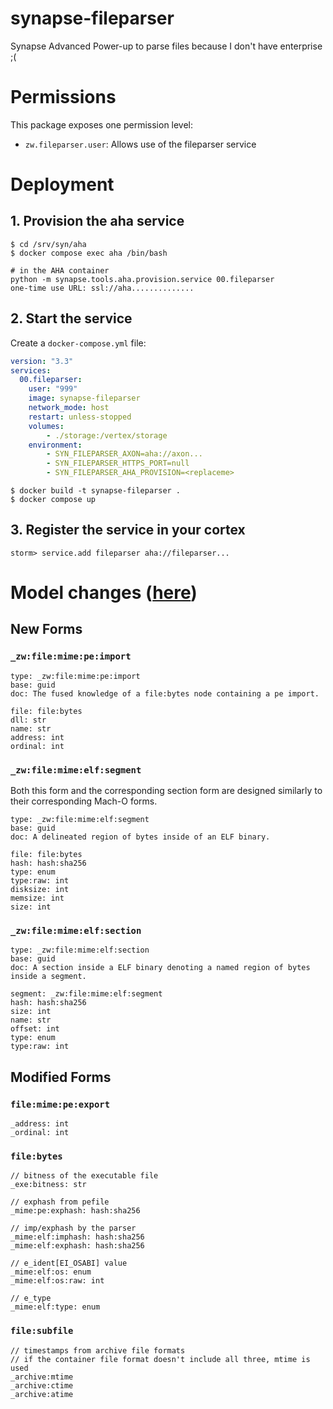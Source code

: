 # synapse-fileparser
Synapse Advanced Power-up to parse files because I don't have enterprise ;(

# Permissions

This package exposes one permission level:

* `zw.fileparser.user`: Allows use of the fileparser service

# Deployment

## 1. Provision the aha service

```
$ cd /srv/syn/aha
$ docker compose exec aha /bin/bash

# in the AHA container
python -m synapse.tools.aha.provision.service 00.fileparser
one-time use URL: ssl://aha..............
```

## 2. Start the service

Create a `docker-compose.yml` file:

```yaml
version: "3.3"
services:
  00.fileparser:
    user: "999"
    image: synapse-fileparser
    network_mode: host
    restart: unless-stopped
    volumes:
        - ./storage:/vertex/storage
    environment:
        - SYN_FILEPARSER_AXON=aha://axon...
        - SYN_FILEPARSER_HTTPS_PORT=null
        - SYN_FILEPARSER_AHA_PROVISION=<replaceme>
```

```
$ docker build -t synapse-fileparser .
$ docker compose up
```

## 3. Register the service in your cortex

```
storm> service.add fileparser aha://fileparser...
```

# Model changes ([here](/fileparser/pkg/storm/mod_model.storm))

## New Forms

### `_zw:file:mime:pe:import`

```
type: _zw:file:mime:pe:import
base: guid
doc: The fused knowledge of a file:bytes node containing a pe import.
    
file: file:bytes
dll: str
name: str
address: int
ordinal: int
```

### `_zw:file:mime:elf:segment`

Both this form and the corresponding section form are designed similarly to their corresponding Mach-O forms.

```
type: _zw:file:mime:elf:segment
base: guid
doc: A delineated region of bytes inside of an ELF binary.

file: file:bytes
hash: hash:sha256
type: enum
type:raw: int
disksize: int
memsize: int
size: int
```

### `_zw:file:mime:elf:section`

```
type: _zw:file:mime:elf:section
base: guid
doc: A section inside a ELF binary denoting a named region of bytes inside a segment.

segment: _zw:file:mime:elf:segment
hash: hash:sha256
size: int
name: str
offset: int
type: enum
type:raw: int
```

## Modified Forms

### `file:mime:pe:export`

```  
_address: int
_ordinal: int
```

### `file:bytes`

```  
// bitness of the executable file
_exe:bitness: str

// exphash from pefile
_mime:pe:exphash: hash:sha256

// imp/exphash by the parser
_mime:elf:imphash: hash:sha256
_mime:elf:exphash: hash:sha256

// e_ident[EI_OSABI] value
_mime:elf:os: enum
_mime:elf:os:raw: int

// e_type
_mime:elf:type: enum
```

### `file:subfile`

```
// timestamps from archive file formats
// if the container file format doesn't include all three, mtime is used
_archive:mtime
_archive:ctime
_archive:atime
```